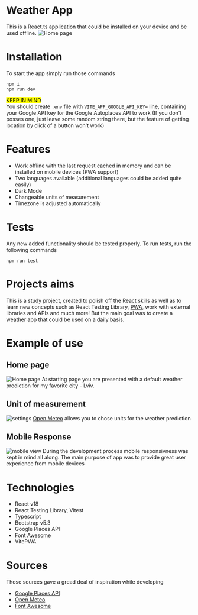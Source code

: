 # Weather App
This is a React.ts application that could be installed on your device and be used offline.
![Home page](./readme/desktop.png)

# Installation
To start the app simply run those commands

```
npm i
npm run dev
```

<mark>KEEP IN MIND</mark> </br>
You should create `.env` file with `VITE_APP_GOOGLE_API_KEY=` line, containing your Google API key for the Google Autoplaces API to work
(If you don't posses one, just leave some random string there, but the feature of getting location by click of a button won't work)

# Features
- Work offline with the last request cached in memory and can be installed on mobile devices (PWA support)
- Two languages available (additional languages could be added quite easily)
- Dark Mode
- Changeable units of measurement
- Timezone is adjusted automatically

# Tests
Any new added functionality should be tested properly. To run tests, run the following commands

```
npm run test
```

# Projects aims
This is a study project, created to polish off the React skills as well as to learn new concepts such as React Testing Library, [PWA](https://web.dev/what-are-pwas/#capable "Progressive Web App, that can run natively on mobile devices"), work with external libraries and APIs and much more! But the main goal was to create a weather app that could be used on a daily basis.

# Example of use

## Home page
![Home page](./readme/desktop.png)
At starting page you are presented with a default weather prediction for my favorite city - Lviv.

## Unit of measurement
![settings](./readme/settings.png)
[Open Meteo](open-meteo.com) allows you to chose units for the weather prediction

## Mobile Response
![mobile view](./readme/mobile.png)
During the development process mobile responsivness was kept in mind all along. The main purpose of app was to provide great user experience from mobile devices

# Technologies
- React v18
- React Testing Library, Vitest
- Typescript
- Bootstrap v5.3
- Google Places API
- Font Awesome
- VitePWA

# Sources
Those sources gave a gread deal of inspiration while developing
- [Google Places API](https://developers.google.com/maps/documentation/places/web-service/overview)
- [Open Meteo](https://open-meteo.com)
- [Font Awesome](https://fontawesome.com)
